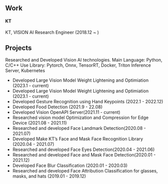 
## Work
#### KT
KT, VISION AI Research Engineer (2018.12 ~ )


## Projects

Researched and Developed Vision AI technologies.
Main Language: Python, C/C++ 
Use Library: Pytorch, Onnx, TensorRT, Docker, Triton Inference Server, Kubernetes

- Developed Large Vision Model Weight Lightening and Optimiation (2023.1 - current)
- Developed Large Vision Model Weight Lightening and Optimiation (2023.1 - current)
- Developed Gesture Recognition using Hand Keypoints (2022.1 - 2022.12)
- Developed Food Detection (2021.9 - 22.08)
- Developed Vision OpenAPI Server(2021.11 - current)
- Researched vision model Optimization and Compression for Edge Device (2021.08 - 2021.11)
- Researched and developed Face Landmark Detection(2020.08 - 2021.07)
- Developed Make KT’s Face and Mask Face Recognition Library (2020.04 - 2021.07)
- Researched and developed Face Eyes Detection(2020.04 - 2021.06)
- Researched and developed Face and Mask Face Detection(2020.01 - 2021.12)
- Developed Face Blur Classification (2020.01 - 2020.03)
- Researched and developed Face Attribution Classification for glasses, masks, and hats (2019.01 - 2019.12)
